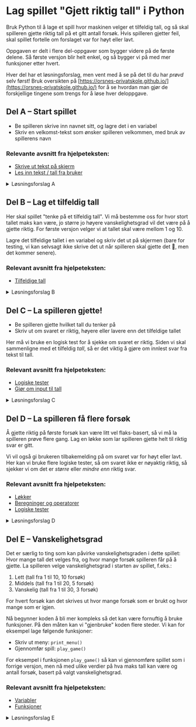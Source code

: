# Lag spillet "Gjett riktig tall" i Python

Bruk Python til å lage et spill hvor maskinen velger et tilfeldig tall, og så skal spilleren gjette riktig tall på et gitt antall forsøk. Hvis spilleren gjetter feil, skal spillet fortelle om forslaget var for høyt eller lavt.

Oppgaven er delt i flere del-oppgaver som bygger videre på de første delene. Så første versjon blir helt enkel, og så bygger vi på med mer funksjoner etter hvert.

Hver del har et løsningsforslag, men vent med å se på det til du har *prøvd* selv først! Bruk oversikten på [https://orsnes-privatskole.github.io/](https://orsnes-privatskole.github.io/) for å se hvordan man gjør de forskjellige tingene som trengs for å løse hver deloppgave.

## Del A – Start spillet
- Be spilleren skrive inn navnet sitt, og lagre det i en variabel
- Skriv en velkomst-tekst som ønsker spilleren velkommen, med bruk av spillerens navn

### Relevante avsnitt fra hjelpeteksten:
- [Skrive ut tekst på skjerm](https://orsnes-privatskole.github.io/#skriv-ut-tekst-p%C3%A5-skjerm)
- [Les inn tekst / tall fra bruker](https://orsnes-privatskole.github.io/#les-inn-tekst--tall-fra-bruker)

<details>
<summary>Løsningsforslag A</summary>

```python
# The guess number game
# Made by: 
# Version A
import time

name = input("What is your name? ")
print(f"Hello {name}, lets play the game Guess number!")

time.sleep(1)
```

</details>

## Del B – Lag et tilfeldig tall
Her skal spillet "tenke på et tilfeldig tall". Vi må bestemme oss for hvor stort tallet maks kan være, jo større jo høyere vanskelighetsgrad vil det være på å gjette riktig. For første versjon velger vi at tallet skal være mellom 1 og 10.

Lagre det tilfeldige tallet i en variabel og skriv det ut på skjermen (bare for testing, vi kan selvsagt ikke skrive det ut når spilleren skal gjette det 🙂, men det kommer senere).

### Relevant avsnitt fra hjelpeteksten:
- [Tilfeldige tall](https://orsnes-privatskole.github.io/#tilfeldige-tall)

<details>
<summary>Løsningsforslag B</summary>

```python
# The guess number game
# Made by: 
# Version B
import time
import random

name = input("What is your name? ")
print(f"Hello {name}, lets play the game Guess number!")

time.sleep(1)

# Pick a random number between 1 and 10
secret_number = random.randint(1, 10)

print(f"The random number is {secret_number}")

```

</details>

## Del C – La spilleren gjette!
- Be spilleren gjette hvilket tall du tenker på
- Skriv ut om svaret er riktig, høyere eller lavere enn det tilfeldige tallet

Her må vi bruke en logisk test for å sjekke om svaret er riktig. Siden vi skal sammenligne med et tilfeldig *tall*, så er det viktig å gjøre om innlest svar fra tekst til tall.

### Relevant avsnitt fra hjelpeteksten:
- [Logiske tester](https://orsnes-privatskole.github.io/#logiske-tester)
- [Gjør om input til tall](https://orsnes-privatskole.github.io/#gj%C3%B8r-om-input-til-tall)

<details>
<summary>Løsningsforslag C</summary>

```python
# The guess number game
# Made by: 
# Version C
import time
import random

name = input("What is your name? ")
print(f"Hello {name}, lets play the game Guess number!")

time.sleep(1)

# Pick a random number between 1 and 10
secret_number = random.randint(1, 10)

# Let the player guess
player_guess = int(input("I am thinking of a number between 1 and 10, can you guess which number? "))

# Check player answer
if player_guess == secret_number:
    print("WOW, you are good! The answer is correct.")
else:
    print(f"Sorry, that was wrong. The number was {secret_number}")

```

</details>

## Del D – La spilleren få flere forsøk
Å gjette riktig på første forsøk kan være litt vel flaks-basert, så vi må la spilleren prøve flere gang. Lag en løkke som lar spilleren gjette helt til riktig svar er gitt.

Vi vil også gi brukeren tilbakemelding på om svaret var for høyt eller lavt. Her kan vi bruke flere logiske tester, så om svaret ikke er nøyaktig riktig, så sjekker vi om det er *større* eller *mindre enn* riktig svar.

### Relevant avsnitt fra hjelpeteksten:
- [Løkker](https://orsnes-privatskole.github.io/#l%C3%B8kker)
- [Beregninger og operatorer](https://orsnes-privatskole.github.io/#beregninger-og-operatorer)
- [Logiske tester](https://orsnes-privatskole.github.io/#logiske-tester)

<details>
<summary>Løsningsforslag D</summary>

```python
# The guess number game
# Made by: 
# Version D
import time
import random

name = input("What is your name? ")
print(f"Hello {name}, lets play the game Guess number!")

time.sleep(1)

# Pick a random number between 1 and 10
secret_number = random.randint(1, 10)

# Let the player guess repeatedly until he or she gets it right
player_guess = 0
while not player_guess == secret_number:
    player_guess = int(input("I am thinking of a number between 1 and 10, can you guess which number? "))

    # Check player answer
    if player_guess == secret_number:
        print("WOW, you are good! The answer is correct.")
    else:
        if player_guess > secret_number:
            print("Sorry, that was wrong, your guess was too high!")
        else:
            print("Sorry, that was wrong, your guess was too low!")
        print("Please try again...\n\n")
        time.sleep(1)

```

</details>


## Del E – Vanskelighetsgrad
Det er særlig to ting som kan påvirke vanskelighetsgraden i dette spillet: Hvor mange tall det velges fra, og hvor mange forsøk spilleren får på å gjette.
La spilleren velge vanskelighetsgrad i starten av spillet, f.eks.:

1. Lett (tall fra 1 til 10, 10 forsøk)
2. Middels (tall fra 1 til 20, 5 forsøk)
3. Vanskelig (tall fra 1 til 30, 3 forsøk)

For hvert forsøk kan det skrives ut hvor mange forsøk som er brukt og hvor mange som er igjen.

Nå begynner koden å bli mer kompleks så det kan være fornuftig å bruke funksjoner. På den måten kan vi "gjenbruke" koden flere steder. Vi kan for eksempel lage følgende funksjoner:

- Skriv ut meny: ``print_menu()``
- Gjennomfør spill: ``play_game()``

For eksempel i funksjonen ``play_game()`` så kan vi gjennomføre spillet som i forrige versjon, men nå med ulike verdier på hva maks tall kan være og antall forsøk, basert på valgt vanskelighetsgrad.

### Relevant avsnitt fra hjelpeteksten:
- [Variabler](https://orsnes-privatskole.github.io/#variabler)
- [Funksjoner](https://orsnes-privatskole.github.io/#funksjoner)

<details>
<summary>Løsningsforslag E</summary>

```python
# The guess number game
# Made by: 
# Version E
import time
import random


def print_menu():
    menu_width = 37
    print(menu_width * "-")
    print("* Welcome to the guess number game *")
    print(menu_width * "-")
    print("* 1 - Easy")
    print("* 2 - Intermediate")
    print("* 3 - Hard")
    print(menu_width * "-")
    print("* 4 - Quit game")
    print(menu_width * "=")


max_retries = 5  # How many attempt the user gets to guess the correct number
max_number = 10  # What will be the largest number the user can guess (larger number means more difficult)


def play_game():
    secret_number = random.randint(1, max_number)
    number_of_guesses = 0
    while number_of_guesses < max_retries:
        player_guess = int(input(f"I am thinking of a number between 1 and {max_number}, can you guess which number? "))
        number_of_guesses += 1  # Count number of guesses

        # Check player answer
        if player_guess == secret_number:
            print(f"WOW, you are good! The answer is correct, you made it using {number_of_guesses} attempts!")
            return
        else:
            if player_guess > secret_number:
                print("Sorry, that was wrong, your guess was too high!")
            else:
                print("Sorry, that was wrong, your guess was too low!")

            guesses_left = max_retries - number_of_guesses

            if guesses_left > 0:
                print(f"Please try again... you have {guesses_left} more guesses\n\n")
            else:
                print(f"Sorry, you failed. No more guesses. The number was {secret_number}.")
                return

            time.sleep(1)


name = input("What is your name? ")
print(f"Hello {name}, lets play the game Guess number!\n")

time.sleep(1)

player_choice = 0

while not player_choice == 4:
    print_menu()

    # Ask player for which menu option they want
    player_choice = int(input("Please choose: "))

    if player_choice == 1:
        max_retries = 10
        max_number = 10
        print("OK, you chose the easy option")
        print(f"Easy: you will guess a number between 1 and {max_number}, with {max_retries} attempts.")
        play_game()

    elif player_choice == 2:
        max_retries = 5
        max_number = 20
        print("You chose the intermediate option, not bad")
        print(f"Intermediate: you will guess a number between 1 and {max_number}, with {max_retries} attempts.")
        play_game()

    elif player_choice == 3:
        max_retries = 3
        max_number = 30
        print("WOW, you chose the HARD option, well you have been warned!")
        print(f"Hard: you will guess a number between 1 and {max_number}, with {max_retries} attempts.")
        play_game()

    elif player_choice == 4:
        print(f"You want to quit? OK, it was nice playing with you {name}")

    else:
        print("That is not a valid option, please use 1, 2, 3 or 4\n\n")
```

</details>